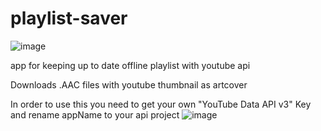 # playlist-saver
![image](https://github.com/tobiasprochazka/playlist-saver/assets/18229046/8d3e487a-ed7c-4985-a8d4-7443ec7518ad)

app for keeping up to date offline playlist with youtube api


Downloads .AAC files with youtube thumbnail as artcover

In order to use this you need to get your own "YouTube Data API v3" Key and rename appName to your api project 
![image](https://github.com/tobiasprochazka/playlist-saver/assets/18229046/6eeb60e2-bfe5-4950-b013-42d733dcdf51)
